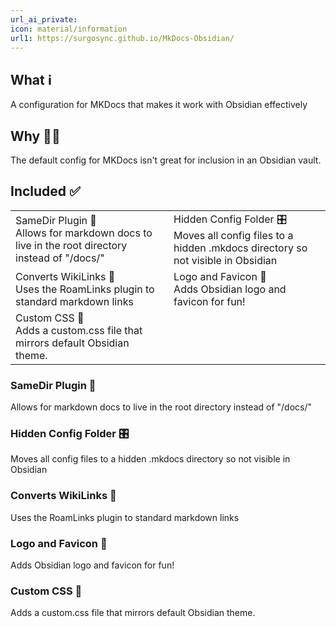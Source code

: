 ```yaml
---
url_ai_private: 
icon: material/information
url1: https://surgosync.github.io/MkDocs-Obsidian/
---
```

## What ℹ️
A configuration for MKDocs that makes it work with Obsidian effectively
## Why 🤷‍♂️
The default config for MKDocs isn't great for inclusion in an Obsidian vault. 
## Included ✅

|                                                                                                  |                                                                                                              |
| ------------------------------------------------------------------------------------------------ | ------------------------------------------------------------------------------------------------------------ |
| SameDir Plugin 📂 <br>Allows for markdown docs to live in the root directory instead of "/docs/" | Hidden Config Folder 🎛️ <br>Moves all config files to a hidden .mkdocs directory so not visible in Obsidian |
| Converts WikiLinks 🔗 <br>Uses the RoamLinks plugin to standard markdown links                   | Logo and Favicon 🌇 <br>Adds Obsidian logo and favicon for fun!                                              |
| Custom CSS 🎨 <br>Adds a custom.css file that mirrors default Obsidian theme.                    |                                                                                                              |
### SameDir Plugin 📂 
Allows for markdown docs to live in the root directory instead of "/docs/"
### Hidden Config Folder 🎛️ 
Moves all config files to a hidden .mkdocs directory so not visible in Obsidian
### Converts WikiLinks 🔗 
Uses the RoamLinks plugin to standard markdown links
### Logo and Favicon 🌇 
Adds Obsidian logo and favicon for fun!
### Custom CSS 🎨 
Adds a custom.css file that mirrors default Obsidian theme. 



